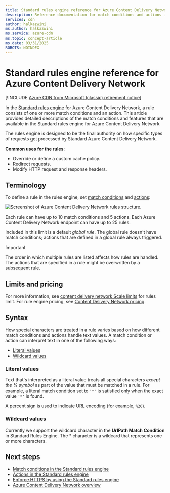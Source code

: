 ```yaml
---
title: Standard rules engine reference for Azure Content Delivery Network
description: Reference documentation for match conditions and actions in the Standard rules engine for Azure Content Delivery Network.
services: cdn
author: halkazwini
ms.author: halkazwini
ms.service: azure-cdn
ms.topic: concept-article
ms.date: 03/31/2025
ROBOTS: NOINDEX
---
```


# Standard rules engine reference for Azure Content Delivery Network

[!INCLUDE [Azure CDN from Microsoft (classic) retirement notice](../../includes/cdn-classic-retirement.md)]

In the [Standard rules engine](cdn-standard-rules-engine.md) for Azure Content Delivery Network, a rule consists of one or more match conditions and an action. This article provides detailed descriptions of the match conditions and features that are available in the Standard rules engine for Azure Content Delivery Network.

The rules engine is designed to be the final authority on how specific types of requests get processed by Standard Azure Content Delivery Network.

**Common uses for the rules**:

- Override or define a custom cache policy.
- Redirect requests.
- Modify HTTP request and response headers.

## Terminology

To define a rule in the rules engine, set [match conditions](cdn-standard-rules-engine-match-conditions.md) and [actions](cdn-standard-rules-engine-actions.md):

 ![Screenshot of Azure Content Delivery Network rules structure.](./media/cdn-standard-rules-engine-reference/cdn-rules-structure.png)

Each rule can have up to 10 match conditions and 5 actions. Each Azure Content Delivery Network endpoint can have up to 25 rules.

Included in this limit is a default *global rule*. The global rule doesn't have match conditions; actions that are defined in a global rule always triggered.

   > [!IMPORTANT]
   > The order in which multiple rules are listed affects how rules are handled. The actions that are specified in a rule might be overwritten by a subsequent rule.

## Limits and pricing

For more information, see [content delivery network Scale limits](../azure-resource-manager/management/azure-subscription-service-limits.md#azure-content-delivery-network-limits) for rules limit. For rule engine pricing, see [Content Delivery Network pricing](https://azure.microsoft.com/pricing/details/cdn/).

## Syntax

How special characters are treated in a rule varies based on how different match conditions and actions handle text values. A match condition or action can interpret text in one of the following ways:

- [Literal values](#literal-values)
- [Wildcard values](#wildcard-values)

### Literal values

Text that's interpreted as a literal value treats all special characters *except the % symbol* as part of the value that must be matched in a rule. For example, a literal match condition set to `'*'` is satisfied only when the exact value `'*'` is found.

A percent sign is used to indicate URL encoding (for example, `%20`).

### Wildcard values

Currently we support the wildcard character in the **UrlPath Match Condition** in Standard Rules Engine. The \* character is a wildcard that represents one or more characters.

## Next steps

- [Match conditions in the Standard rules engine](cdn-standard-rules-engine-match-conditions.md)
- [Actions in the Standard rules engine](cdn-standard-rules-engine-actions.md)
- [Enforce HTTPS by using the Standard rules engine](cdn-standard-rules-engine.md)
- [Azure Content Delivery Network overview](cdn-overview.md)
